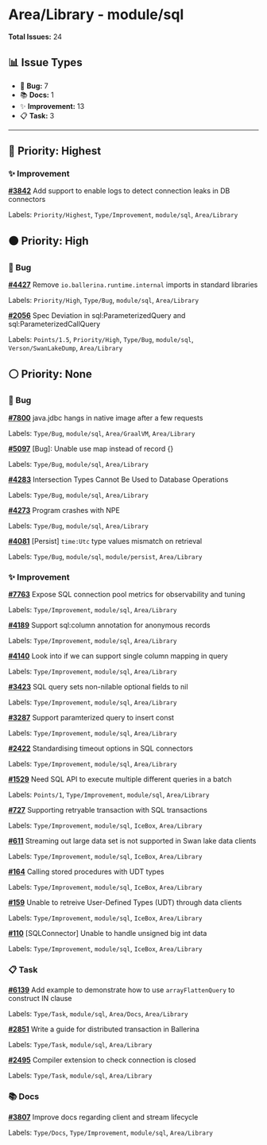 # Area/Library - module/sql

**Total Issues:** 24

## 📊 Issue Types

- 🐛 **Bug:** 7
- 📚 **Docs:** 1
- ✨ **Improvement:** 13
- 📋 **Task:** 3

---

## 🔴 Priority: Highest

### ✨ Improvement

**[#3842](https://github.com/ballerina-platform/ballerina-library/issues/3842)** Add support to enable logs to detect connection leaks in DB connectors

Labels: `Priority/Highest`, `Type/Improvement`, `module/sql`, `Area/Library`

## 🟠 Priority: High

### 🐛 Bug

**[#4427](https://github.com/ballerina-platform/ballerina-library/issues/4427)** Remove `io.ballerina.runtime.internal` imports in standard libraries

Labels: `Priority/High`, `Type/Bug`, `module/sql`, `Area/Library`

**[#2056](https://github.com/ballerina-platform/ballerina-library/issues/2056)** Spec Deviation in sql:ParameterizedQuery and sql:ParameterizedCallQuery

Labels: `Points/1.5`, `Priority/High`, `Type/Bug`, `module/sql`, `Verson/SwanLakeDump`, `Area/Library`

## ⚪ Priority: None

### 🐛 Bug

**[#7800](https://github.com/ballerina-platform/ballerina-library/issues/7800)** java.jdbc hangs in native image after a few requests

Labels: `Type/Bug`, `module/sql`, `Area/GraalVM`, `Area/Library`

**[#5097](https://github.com/ballerina-platform/ballerina-library/issues/5097)** [Bug]: Unable use map<anydata> instead of record {} 

Labels: `Type/Bug`, `module/sql`, `Area/Library`

**[#4283](https://github.com/ballerina-platform/ballerina-library/issues/4283)** Intersection Types Cannot Be Used to Database Operations

Labels: `Type/Bug`, `module/sql`, `Area/Library`

**[#4273](https://github.com/ballerina-platform/ballerina-library/issues/4273)** Program crashes with NPE

Labels: `Type/Bug`, `module/sql`, `Area/Library`

**[#4081](https://github.com/ballerina-platform/ballerina-library/issues/4081)** [Persist] `time:Utc` type values mismatch on retrieval

Labels: `Type/Bug`, `module/sql`, `module/persist`, `Area/Library`

### ✨ Improvement

**[#7763](https://github.com/ballerina-platform/ballerina-library/issues/7763)** Expose SQL connection pool metrics for observability and tuning

Labels: `Type/Improvement`, `module/sql`, `Area/Library`

**[#4189](https://github.com/ballerina-platform/ballerina-library/issues/4189)** Support sql:column annotation for anonymous records

Labels: `Type/Improvement`, `module/sql`, `Area/Library`

**[#4140](https://github.com/ballerina-platform/ballerina-library/issues/4140)** Look into if we can support single column mapping in query

Labels: `Type/Improvement`, `module/sql`, `Area/Library`

**[#3423](https://github.com/ballerina-platform/ballerina-library/issues/3423)** SQL query sets non-nilable optional fields to nil

Labels: `Type/Improvement`, `module/sql`, `Area/Library`

**[#3287](https://github.com/ballerina-platform/ballerina-library/issues/3287)** Support paramterized query to insert const

Labels: `Type/Improvement`, `module/sql`, `Area/Library`

**[#2422](https://github.com/ballerina-platform/ballerina-library/issues/2422)** Standardising timeout options in SQL connectors

Labels: `Type/Improvement`, `module/sql`, `Area/Library`

**[#1529](https://github.com/ballerina-platform/ballerina-library/issues/1529)** Need SQL API to execute multiple different queries in a batch

Labels: `Points/1`, `Type/Improvement`, `module/sql`, `Area/Library`

**[#727](https://github.com/ballerina-platform/ballerina-library/issues/727)** Supporting retryable transaction with SQL transactions

Labels: `Type/Improvement`, `module/sql`, `IceBox`, `Area/Library`

**[#611](https://github.com/ballerina-platform/ballerina-library/issues/611)** Streaming out large data set is not supported in Swan lake data clients

Labels: `Type/Improvement`, `module/sql`, `IceBox`, `Area/Library`

**[#164](https://github.com/ballerina-platform/ballerina-library/issues/164)** Calling stored procedures with UDT types

Labels: `Type/Improvement`, `module/sql`, `IceBox`, `Area/Library`

**[#159](https://github.com/ballerina-platform/ballerina-library/issues/159)** Unable to retreive User-Defined Types (UDT) through data clients

Labels: `Type/Improvement`, `module/sql`, `IceBox`, `Area/Library`

**[#110](https://github.com/ballerina-platform/ballerina-library/issues/110)** [SQLConnector] Unable to handle unsigned big int data

Labels: `Type/Improvement`, `module/sql`, `IceBox`, `Area/Library`

### 📋 Task

**[#6139](https://github.com/ballerina-platform/ballerina-library/issues/6139)** Add example to demonstrate how to use `arrayFlattenQuery` to construct IN clause

Labels: `Type/Task`, `module/sql`, `Area/Docs`, `Area/Library`

**[#2851](https://github.com/ballerina-platform/ballerina-library/issues/2851)** Write a guide for distributed transaction in Ballerina

Labels: `Type/Task`, `module/sql`, `Area/Library`

**[#2495](https://github.com/ballerina-platform/ballerina-library/issues/2495)** Compiler extension to check connection is closed

Labels: `Type/Task`, `module/sql`, `Area/Library`

### 📚 Docs

**[#3807](https://github.com/ballerina-platform/ballerina-library/issues/3807)** Improve docs regarding client and stream lifecycle

Labels: `Type/Docs`, `Type/Improvement`, `module/sql`, `Area/Library`

